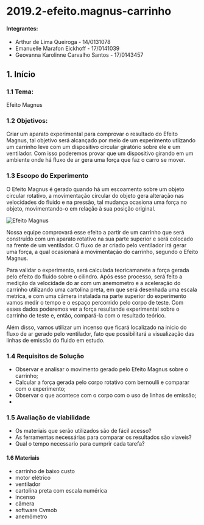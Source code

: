 # 2019.2-efeito.magnus-carrinho

#### Integrantes: 
* Arthur de Lima Queiroga - 14/0131078
* Emanuelle Marafon Eickhoff - 17/0141039
* Geovanna Karolinne Carvalho Santos - 17/0143457

## 1. Início

### 1.1 Tema:  
Efeito Magnus

### 1.2 Objetivos:  

Criar um aparato experimental para comprovar o resultado do Efeito Magnus, tal objetivo será alcançado por meio de um experimento utlizando um carrinho leve com um dispositivo circular giratório sobre ele e um ventilador. Com isso poderemos provar que um dispositivo girando em um ambiente onde há fluxo de ar gera uma força que faz o carro se mover.

### 1.3 Escopo do Experimento 
<p>O Efeito Magnus é gerado quando há um escoamento sobre um objeto circular rotativo, a movimentação circular do objeto gera alteração nas velocidades do fluido e na pressão, tal mudança ocasiona uma força no objeto, movimentando-o em relação à sua posição original.</p>

![Efeito Magnus](https://img2.gratispng.com/20180808/frf/kisspng-magnus-effect-lift-fluid-drag-force-baseball-physics-real-curves-and-dead-balls-5b6ad39464b8a7.6833949815337276364126.jpg)

<p>Nossa equipe comprovará esse efeito a partir de um carrinho que será construído com um aparato rotativo na sua parte superior e será colocado na frente de um ventilador. O fluxo de ar criado pelo ventilador irá gerar uma força, a qual ocasionará a movimentação do carrinho, segundo o Efeito Magnus.</p>

<p>Para validar o experimento, será calculada teoricamanete a força gerada pelo efeito do fluido sobre o cilindro. Após esse processo, será feito a medição da velocidade do ar com um anemometro e a aceleração do carrinho utilizando uma cartolina preta, em que será desenhada uma escala metrica, e com uma câmera instalada na parte superior do experimento vamos medir o tempo e o espaço percorrido pelo corpo de teste. Com esses dados poderemos ver a força resultande experimental sobre o carrinho de teste e, então, compará-la com o resultado teórico.</p>

<p>Além disso, vamos utilizar um incenso que ficará localizado na inicio do fluxo de ar gerado pelo ventilador, fato que possibilitará a visualização das linhas de emissão do fluido em estudo.</p>

### 1.4 Requisitos de Solução

* Observar e analisar o movimento gerado pelo Efeito Magnus sobre o carrinho;
* Calcular a força gerada pelo corpo rotativo com bernoulli e comparar com o experimento;
* Observar o que acontece com o corpo com o uso de linhas de emissão;
* 


### 1.5 Avaliação de viabilidade
* Os materiais que serão utilizados são de fácil acesso?
* As ferramentas necessárias para comparar os resultados são viaveis?
* Qual o tempo necessario para cumprir cada tarefa?

#### 1.6 Materiais 
* carrinho de baixo custo
* motor elétrico
* ventilador
* cartolina preta com escala numérica
* incenso
* câmera
* software Cvmob
* anemômetro
